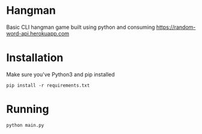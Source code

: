 # Hangman
Basic CLI hangman game built using python and consuming https://random-word-api.herokuapp.com

# Installation
Make sure you've Python3 and pip installed

```console
pip install -r requirements.txt
```

# Running
```console
python main.py
```
